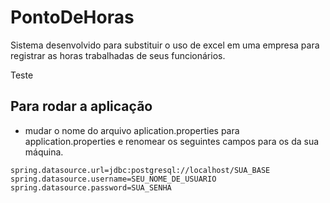 # PontoDeHoras
Sistema desenvolvido para substituir o uso de excel em uma empresa para registrar as horas trabalhadas de seus funcionários.

Teste
## Para rodar a aplicação 
- mudar o nome do arquivo aplication.properties para application.properties e renomear os seguintes campos para os da sua máquina.

```
spring.datasource.url=jdbc:postgresql://localhost/SUA_BASE
spring.datasource.username=SEU_NOME_DE_USUARIO
spring.datasource.password=SUA_SENHA

```


